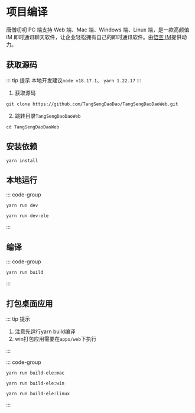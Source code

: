 # 项目编译

唐僧叨叨 PC 端支持 Web 端、Mac 端、Windows 端、Linux 端，是一款高颜值 IM 即时通讯聊天软件，让企业轻松拥有自己的即时通讯软件。由[悟空 IM](https://githubim.com/)提供动力。

## 获取源码

::: tip 提示
本地开发建议`node v18.17.1`、 `yarn 1.22.17`
:::

1. 获取源码

```shell [git]
git clone https://github.com/TangSengDaoDao/TangSengDaoDaoWeb.git
```

2. 跳转目录`TangSengDaoDaoWeb`

```shell [terminal]
cd TangSengDaoDaoWeb
```

## 安装依赖

```shell [yarn]
yarn install
```

## 本地运行

::: code-group

```shell [web]
yarn run dev
```

```shell [electron]
yarn run dev-ele
```

:::

## 编译

::: code-group

```shell [web]
yarn run build
```

:::

## 打包桌面应用

::: tip 提示

1. 注意先运行yarn build编译
2. win打包应用需要在`apps/web`下执行

:::

::: code-group

```shell [mac]
yarn run build-ele:mac
```

```shell [win]
yarn run build-ele:win
```

```shell [linx]
yarn run build-ele:linux
```

:::
